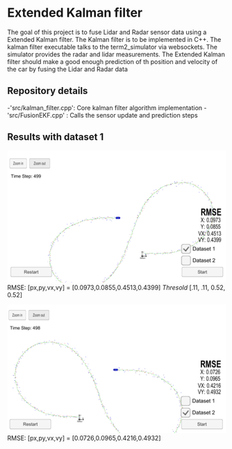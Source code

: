 # Extended Kalman filter

The goal of this project is to fuse Lidar and Radar sensor data using a Extended Kalman
filter. The Kalman filter is to be implemented in C++. The kalman filter
executable talks to the term2_simulator via websockets. The simulator provides the radar and
lidar measurements. The Extended Kalman filter should make a good enough
prediction of th position and velocity of the car by fusing the Lidar and Radar
data

## Repository details
-'src/kalman_filter.cpp': Core kalman filter algorithm implementation
-'src/FusionEKF.cpp' : Calls the sensor update and prediction steps

## Results with dataset 1
![result1](imgs/img1.png)
RMSE: [px,py,vx,vy] = [0.0973,0.0855,0.4513,0.4399]
*Thresold* [.11, .11, 0.52, 0.52]

![result2](imgs/img2.png)
RMSE: [px,py,vx,vy] = [0.0726,0.0965,0.4216,0.4932]

